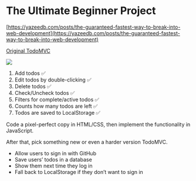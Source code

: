 # The Ultimate Beginner Project

[https://yazeedb.com/posts/the-guaranteed-fastest-way-to-break-into-web-development](https://yazeedb.com/posts/the-guaranteed-fastest-way-to-break-into-web-development)

[Original TodoMVC](http://todomvc.com/examples/vanillajs/)

![](https://yazeedb.com/media/fastest-way-break-into-web/todo-mvc-1.png)

1. Add todos :white_check_mark:
2. Edit todos by double-clicking :white_check_mark:
3. Delete todos :white_check_mark:
4. Check/Uncheck todos :white_check_mark:
5. Filters for complete/active todos :white_check_mark:
6. Counts how many todos are left :white_check_mark:
7. Todos are saved to LocalStorage :white_check_mark:

Code a pixel-perfect copy in HTML/CSS, then implement the functionality in JavaScript.

After that, pick something new or even a harder version TodoMVC.

- Allow users to sign in with GitHub
- Save users’ todos in a database
- Show them next time they log in
- Fall back to LocalStorage if they don’t want to sign in
